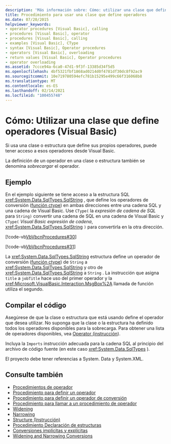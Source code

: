 ```yaml
---
description: 'Más información sobre: Cómo: utilizar una clase que define operadores (Visual Basic)'
title: Procedimiento para usar una clase que define operadores
ms.date: 07/20/2015
helpviewer_keywords:
- operator procedures [Visual Basic], calling
- procedures [Visual Basic], operator
- procedures [Visual Basic], calling
- examples [Visual Basic], CType
- syntax [Visual Basic], Operator procedures
- operators [Visual Basic], overloading
- return values [Visual Basic], Operator procedures
- operator overloading
ms.assetid: 7ccce94a-6ca0-47d1-9f3f-13385d34f5d5
ms.openlocfilehash: 4bf5321fbf1868ad0214d0f4781df30dc8f92ac9
ms.sourcegitcommit: 10e719780594efc781b15295e499c66f316068b8
ms.translationtype: MT
ms.contentlocale: es-ES
ms.lasthandoff: 02/14/2021
ms.locfileid: "100455748"
---
```

# <a name="how-to-use-a-class-that-defines-operators-visual-basic"></a>Cómo: Utilizar una clase que define operadores (Visual Basic)

Si usa una clase o estructura que define sus propios operadores, puede tener acceso a esos operadores desde Visual Basic.  
  
 La definición de un operador en una clase o estructura también se denomina *sobrecargar* el operador.  
  
## <a name="example"></a>Ejemplo  

 En el ejemplo siguiente se tiene acceso a la estructura SQL <xref:System.Data.SqlTypes.SqlString> , que define los operadores de conversión ([función ctype](../../../language-reference/functions/ctype-function.md)) en ambas direcciones entre una cadena SQL y una cadena de Visual Basic. Use `CType(` la *expresión de cadena de SQL* para `String)` convertir una cadena de SQL en una cadena de Visual Basic y `CType(` *Visual Basic expresión de cadena*, <xref:System.Data.SqlTypes.SqlString> `)` para convertirla en la otra dirección.  
  
 [!code-vb[VbVbcnProcedures#30](~/samples/snippets/visualbasic/VS_Snippets_VBCSharp/VbVbcnProcedures/VB/Class1.vb#30)]  
  
 [!code-vb[VbVbcnProcedures#31](~/samples/snippets/visualbasic/VS_Snippets_VBCSharp/VbVbcnProcedures/VB/Class1.vb#31)]  
  
 La <xref:System.Data.SqlTypes.SqlString> estructura define un operador de conversión ([función ctype](../../../language-reference/functions/ctype-function.md)) de `String` a <xref:System.Data.SqlTypes.SqlString> y otro de <xref:System.Data.SqlTypes.SqlString> a `String` . La instrucción que asigna `title` a `jobTitle` hace uso del primer operador y la <xref:Microsoft.VisualBasic.Interaction.MsgBox%2A> llamada de función utiliza el segundo.  
  
## <a name="compile-the-code"></a>Compilar el código  

 Asegúrese de que la clase o estructura que está usando define el operador que desea utilizar. No suponga que la clase o la estructura ha definido todos los operadores disponibles para la sobrecarga. Para obtener una lista de operadores disponibles, vea [Operator (instrucción](../../../language-reference/statements/operator-statement.md)).  
  
 Incluya la `Imports` instrucción adecuada para la cadena SQL al principio del archivo de código fuente (en este caso <xref:System.Data.SqlTypes> ).  
  
 El proyecto debe tener referencias a System. Data y System.XML.  
  
## <a name="see-also"></a>Consulte también

- [Procedimientos de operador](./operator-procedures.md)
- [Procedimiento para definir un operador](./how-to-define-an-operator.md)
- [Procedimiento para definir un operador de conversión](./how-to-define-a-conversion-operator.md)
- [Procedimiento para llamar a un procedimiento de operador](./how-to-call-an-operator-procedure.md)
- [Widening](../../../language-reference/modifiers/widening.md)
- [Narrowing](../../../language-reference/modifiers/narrowing.md)
- [Structure (Instrucción)](../../../language-reference/statements/structure-statement.md)
- [Procedimiento Declaración de estructuras](../data-types/how-to-declare-a-structure.md)
- [Conversiones implícitas y explícitas](../data-types/implicit-and-explicit-conversions.md)
- [Widening and Narrowing Conversions](../data-types/widening-and-narrowing-conversions.md)
